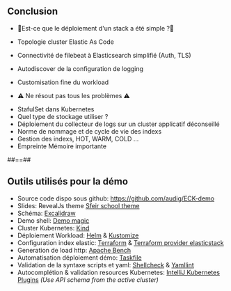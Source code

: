 ## Conclusion

* 🤔Est-ce que le déploiement d'un stack a été simple ?🤔
<!-- .element: class="list-fragment" -->
  * Topologie cluster Elastic As Code
  * Connectivité de filebeat à Elasticsearch simplifié (Auth, TLS)
  * Autodiscover de la configuration de logging
  * Customisation fine du workload
  

* ⚠️ Ne résout pas tous les problèmes ⚠️
<!-- .element: class="list-fragment" -->
  * StafulSet dans Kubernetes
  * Quel type de stockage utiliser ?
  * Déploiement du collecteur de logs sur un cluster applicatif déconseillé
  * Norme de nommage et de cycle de vie des indexs
  * Gestion des indexs, HOT, WARM, COLD ...
  * Empreinte Mémoire importante

##==##

## Outils utilisés pour la démo
* Source code dispo sous github: https://github.com/audig/ECK-demo
* Slides: RevealJs theme [Sfeir school theme](https://github.com/sfeir-open-source/sfeir-school-theme)
* Schéma: [Excalidraw](https://excalidraw.com/)
* Demo shell: [Demo magic](https://github.com/paxtonhare/demo-magic)
* Cluster Kubernetes: [Kind](https://kind.sigs.k8s.io/)
* Déploiement Workload: [Helm](https://helm.sh/) & [Kustomize](https://kustomize.io/)
* Configuration index elastic: [Terraform](https://www.terraform.io/) & [Terraform provider elasticstack](https://github.com/elastic/terraform-provider-elasticstack) 
* Generation de load http: [Apache Bench](https://httpd.apache.org/docs/2.4/fr/programs/ab.html)
* Automatisation déploiement démo: [Taskfile](https://taskfile.dev/)
* Validation de la syntaxe scripts et yaml: [Shellcheck](https://www.shellcheck.net/) & [Yamllint](https://yamllint.readthedocs.io/en/stable/)
* Autocomplétion & validation resources Kubernetes: [IntelliJ Kubernetes Plugins](https://plugins.jetbrains.com/plugin/10485-kubernetes) _(Use API schema from the active cluster)_


